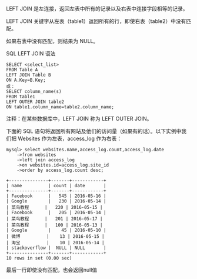 
LEFT JOIN 是左连接，返回左表中所有的记录以及右表中连接字段相等的记录。

LEFT JOIN 关键字从左表（table1）返回所有的行，即使右表（table2）中没有匹配。

如果右表中没有匹配，则结果为 NULL。


SQL LEFT JOIN 语法

```
SELECT <select_list>
FROM Table A 
LEFT JOIN Table B 
ON A.Key=B.Key;
或：
SELECT column_name(s)
FROM table1
LEFT OUTER JOIN table2
ON table1.column_name=table2.column_name;
```

注释：在某些数据库中，LEFT JOIN 称为 LEFT OUTER JOIN。

下面的 SQL 语句将返回所有网站及他们的访问量（如果有的话）。以下实例中我们把 Websites 作为左表，access_log 作为右表：

```
mysql> select websites.name,access_log.count,access_log.date 
    ->from websites 
    ->left join access_log 
    ->on websites.id=access_log.site_id 
    ->order by access_log.count desc;

+---------------+-------+------------+
| name          | count | date       |
+---------------+-------+------------+
| Facebook      |   545 | 2016-05-16 |
| Google        |   230 | 2016-05-14 |
| 菜鸟教程      |   220 | 2016-05-15 |
| Facebook      |   205 | 2016-05-14 |
| 菜鸟教程      |   201 | 2016-05-17 |
| 菜鸟教程      |   100 | 2016-05-13 |
| Google        |    45 | 2016-05-10 |
| 微博          |    13 | 2016-05-15 |
| 淘宝          |    10 | 2016-05-14 |
| stackoverflow |  NULL | NULL       |
+---------------+-------+------------+
10 rows in set (0.00 sec)
```

最后一行即使没有匹配，也会返回null值

